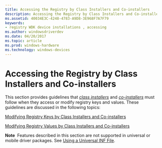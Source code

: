 ```yaml
---
title: Accessing the Registry by Class Installers and Co-installers
description: Accessing the Registry by Class Installers and Co-installers
ms.assetid: 40034E3C-4248-4783-A9D8-3E968F7A7F79
keywords:
- registry WDK device installations , accessing
ms.author: windowsdriverdev
ms.date: 04/20/2017
ms.topic: article
ms.prod: windows-hardware
ms.technology: windows-devices
---
```


# Accessing the Registry by Class Installers and Co-installers


This section provides guidelines that [*class installers*](https://msdn.microsoft.com/library/windows/hardware/ff556274#wdkgloss-class-installer) and [*co-installers*](https://msdn.microsoft.com/library/windows/hardware/ff556274#wdkgloss-co-installer) must follow when they access or modify registry keys and values. These guidelines are discussed in the following topics:

[Modifying Registry Keys by Class Installers and Co-installers](modifying-registry-keys-by-class-installers-and-co-installers.md)

[Modifying Registry Values by Class Installers and Co-installers](modifying-registry-values-by-class-installers-and-co-installers.md)

**Note**  Features described in this section are not supported in universal or mobile driver packages. See [Using a Universal INF File](using-a-universal-inf-file.md).

 

 

 





